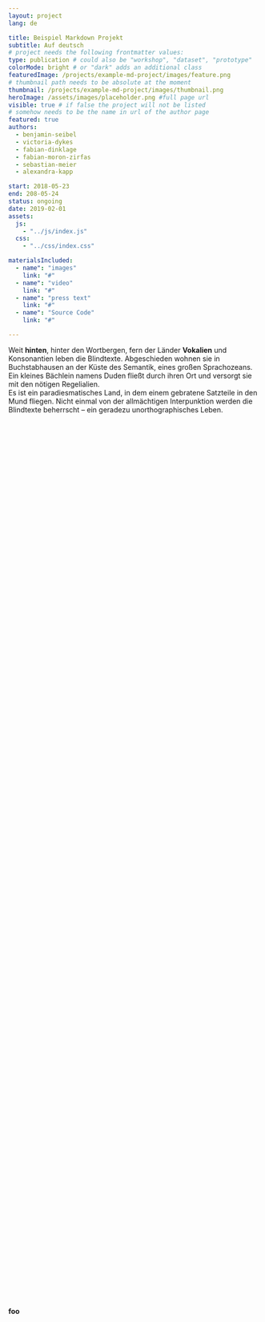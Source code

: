 ```yaml
---
layout: project
lang: de

title: Beispiel Markdown Projekt
subtitle: Auf deutsch
# project needs the following frontmatter values:
type: publication # could also be "workshop", "dataset", "prototype"
colorMode: bright # or "dark" adds an additional class
featuredImage: /projects/example-md-project/images/feature.png
# thumbnail path needs to be absolute at the moment
thumbnail: /projects/example-md-project/images/thumbnail.png
heroImage: /assets/images/placeholder.png #full page url
visible: true # if false the project will not be listed
# somehow needs to be the name in url of the author page
featured: true
authors:
  - benjamin-seibel
  - victoria-dykes
  - fabian-dinklage
  - fabian-moron-zirfas
  - sebastian-meier
  - alexandra-kapp

start: 2018-05-23
end: 208-05-24
status: ongoing
date: 2019-02-01
assets:
  js:
    - "../js/index.js"
  css:
    - "../css/index.css"

materialsIncluded:
  - name": "images"
    link: "#"
  - name": "video"
    link: "#"
  - name": "press text"
    link: "#"
  - name": "Source Code"
    link: "#"

---
```


Weit <b>hinten</b>, hinter den Wortbergen, fern der Länder **Vokalien** und Konsonantien leben die Blindtexte. Abgeschieden wohnen sie in Buchstabhausen an der Küste des Semantik, eines großen Sprachozeans. Ein kleines Bächlein namens Duden fließt durch ihren Ort und versorgt sie mit den nötigen Regelialien.<br> Es ist ein paradiesmatisches Land, in dem einem gebratene Satzteile in den Mund fliegen. Nicht einmal von der allmächtigen Interpunktion werden die Blindtexte beherrscht – ein geradezu unorthographisches Leben.
<div style="color:tomato; padding:20vh">
foo bah baz
</div>

**foo**

<script> console.log('hello markdown')</script>



